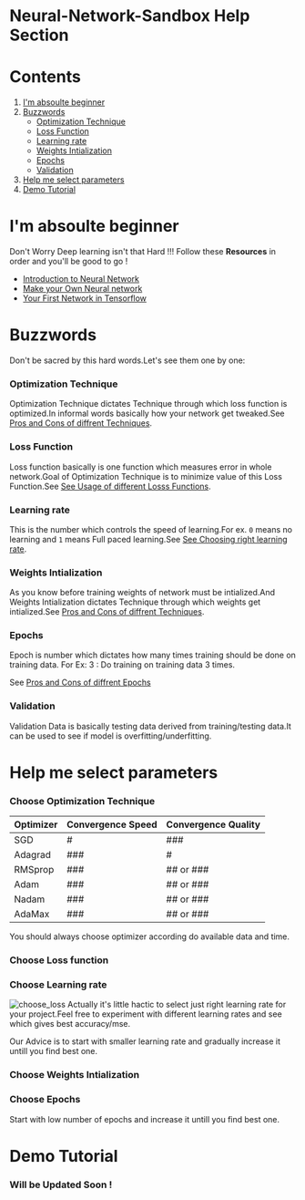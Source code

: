 # Neural-Network-Sandbox Help Section

# Contents

1. [I'm absoulte beginner](#I-m-absoulte-beginner)
2. [Buzzwords](#Buzzwords)
   * [Optimization Technique](#Optimization-Technique)
   * [Loss Function](#Loss-Function)
   * [Learning rate](#Learning-rate)
   * [Weights Intialization](#Weights-Intialization)
   * [Epochs](#Epochs)
   * [Validation](#Validation)
3. [Help me select parameters](#Help-me-select-parameters)
4. [Demo Tutorial](#Demo-Tutorial)

# I'm absoulte beginner
Don't Worry Deep learning isn't that Hard !!!
Follow these **Resources** in order and you'll be good to go !
  * [Introduction to Neural Network](https://www.youtube.com/playlist?list=PLZHQObOWTQDNU6R1_67000Dx_ZCJB-3pi)
  * [Make your Own Neural network](https://kupdf.net/download/make-your-own-neural-network-tariq-rashid-chb-books_598f6fe5dc0d60e932300d19_pdf)
  * [Your First Network in Tensorflow](https://www.tensorflow.org/tutorials/keras/classification)
  

# Buzzwords

Don't be sacred by this hard words.Let's see them one by one:

### Optimization Technique

Optimization Technique dictates Technique through which loss function is optimized.In informal words basically how your network get tweaked.See [Pros and Cons of diffrent Techniques](#Choose-Optimization-Technique).

### Loss Function

Loss function basically is one function which measures error in whole network.Goal of Optimization Technique is to minimize value of this Loss Function.See [See Usage of different Losss Functions](#Choose-Loss-Function).

### Learning rate

This is the number which controls the speed of learning.For ex. ```0``` means no learning and ```1``` means Full paced learning.See [See Choosing right learning rate](#Choose-Learning-rate).

### Weights Intialization

As you know before training weights of network must be intialized.And Weights Intialization dictates Technique through which weights get intialized.See [Pros and Cons of diffrent Techniques](#Choose-Weights-Intialization).

### Epochs

Epoch is number which dictates how many times training should be done on training data.
For Ex:
3 : Do training on training data 3 times.

See [Pros and Cons of diffrent Epochs](#Choose-Epochs)

### Validation

Validation Data is basically testing data derived from training/testing data.It can be used to see if model is overfitting/underfitting.

# Help me select parameters

### Choose Optimization Technique

| Optimizer | Convergence Speed |Convergence Quality|
| --- | --- | --- |
| SGD | # |###|
| Adagrad | ### |#|
| RMSprop | ### |## or ###|
| Adam | ### |## or ###|
| Nadam | ### |## or ###|
| AdaMax | ### |## or ###|

You should always choose optimizer according do available data and time.

### Choose Loss function


### Choose Learning rate

![choose_loss](https://github.com/imdeep2905/Neural-Network-Sandbox/tree/master/Frontend/imgs/choose_loss.png)
Actually it's little hactic to select just right learning rate for your project.Feel free to experiment with different learning rates and see which gives best accuracy/mse.

Our Advice is to start with smaller learning rate and gradually increase it untill you find best one.

### Choose Weights Intialization

### Choose Epochs
Start with low number of epochs and increase it untill you find best one.
# Demo Tutorial

### Will be Updated Soon !
